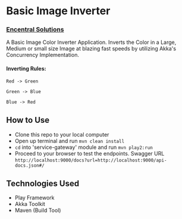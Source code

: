 # Basic Image Inverter
### [Encentral Solutions](https://www.encentralsolutions.com/)

A Basic Image Color Inverter Application. Inverts the Color in a Large, Medium or small size Image at blazing fast speeds by utilizing Akka's Concurrency Implementation. 

#### Inverting Rules:
```
Red -> Green

Green -> Blue

Blue -> Red
```

## How to Use
- Clone this repo to your local computer
- Open up terminal and run ``mvn clean install``
- ``cd`` into 'service-gateway' module and run ``mvn play2:run``
- Proceed to your browser to test the endpoints. Swagger URL ``http://localhost:9000/docs?url=http://localhost:9000/api-docs.json#/``



## Technologies Used
- Play Framework
- Akka Toolkit
- Maven (Build Tool)
